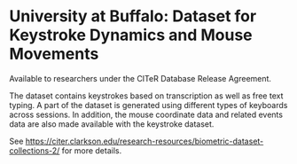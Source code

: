 # University at Buffalo: Dataset for Keystroke Dynamics and Mouse Movements

Available to researchers under the CITeR Database Release Agreement.

The dataset contains keystrokes based on transcription as well as free text typing. A part of the dataset is generated using different types of keyboards across sessions. In addition, the mouse coordinate data and related events data are also made available with the keystroke dataset.

See https://citer.clarkson.edu/research-resources/biometric-dataset-collections-2/ for more details.

